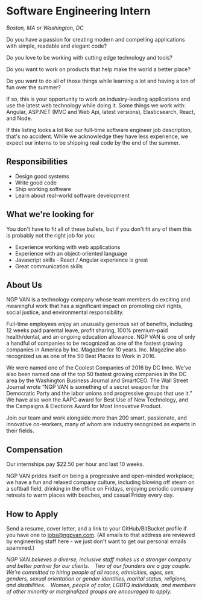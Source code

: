 # Software Engineering Intern
*Boston, MA* or *Washington, DC*

Do you have a passion for creating modern and compelling applications with simple, readable and elegant code?

Do you love to be working with cutting edge technology and tools?

Do you want to work on products that help make the world a better place?

Do you want to do all of those things while learning a lot and having a ton of fun over the summer?

If so, this is your opportunity to work on industry-leading applications and use the latest web technology while doing it. Some things we work with: Angular, ASP.NET (MVC and Web Api, latest versions), Elasticsearch, React, and Node.

If this listing looks a lot like our full-time software engineer job description, that's no accident. While we acknowledge they have less experience, we expect our interns to be shipping real code by the end of the summer.

## Responsibilities

* Design good systems
* Write good code
* Ship working software
* Learn about real-world software development

## What we're looking for

You don't have to fit all of these bullets, but if you don't fit any of them this is probably not the right job for you:

* Experience working with web applications
* Experience with an object-oriented language
* Javascript skills - React / Angular experience is great
* Great communication skills

## About Us

NGP VAN is a technology company whose team members do exciting and meaningful work that has a significant impact on promoting civil rights, social justice, and environmental responsibility.

Full-time employees enjoy an unusually generous set of benefits, including 12 weeks paid parental leave, profit sharing, 100% premium-paid health/dental, and an ongoing education allowance. NGP VAN is one of only a handful of companies to be recognized as one of the fastest growing companies in America by Inc. Magazine for 10 years. Inc. Magazine also recognized us as one of the 50 Best Places to Work in 2016.

We were named one of the Coolest Companies of 2016 by DC Inno. We've also been named one of the top 50 fastest growing companies in the DC area by the Washington Business Journal and SmartCEO. The Wall Street Journal wrote “NGP VAN is something of a secret weapon for the Democratic Party and the labor unions and progressive groups that use it.” We have also won the AAPC award for Best Use of New Technology, and the Campaigns & Elections Award for Most Innovative Product.

Join our team and work alongside more than 200 smart, passionate, and innovative co-workers, many of whom are industry recognized as experts in their fields.

## Compensation

Our internships pay $22.50 per hour and last 10 weeks.

NGP VAN prides itself on being a progressive and open-minded workplace; we have a fun and relaxed company culture, including blowing off steam on a softball field, drinking in the office on Fridays, enjoying periodic company retreats to warm places with beaches, and casual Friday every day.

## How to Apply

Send a resume, cover letter, and a link to your GitHub/BitBucket profile if you have one to jobs@ngpvan.com. (All emails to that address are reviewed by engineering staff here - we just don't want to get our personal emails spammed.)

_NGP VAN believes a diverse, inclusive staff makes us a stronger company and better partner for our clients.  Two of our founders are a gay couple.  We’re committed to hiring people of all races, ethnicities, ages, sex, genders, sexual orientation or gender identities, marital status, religions, and disabilities.  Women, people of color, LGBTQ individuals, and members of other minority or marginalized groups are encouraged to apply._